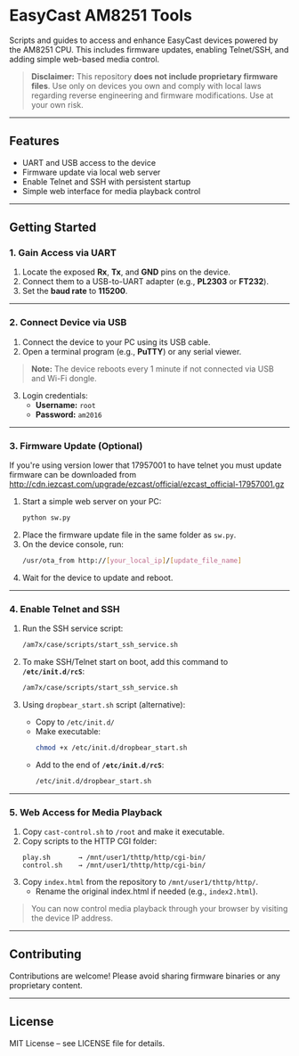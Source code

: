 
# EasyCast AM8251 Tools

Scripts and guides to access and enhance EasyCast devices powered by the AM8251 CPU. This includes firmware updates, enabling Telnet/SSH, and adding simple web-based media control.

> **Disclaimer:** This repository **does not include proprietary firmware files**. Use only on devices you own and comply with local laws regarding reverse engineering and firmware modifications. Use at your own risk.

---

## Features

- UART and USB access to the device  
- Firmware update via local web server  
- Enable Telnet and SSH with persistent startup  
- Simple web interface for media playback control  

---

## Getting Started

### 1. Gain Access via UART

1. Locate the exposed **Rx**, **Tx**, and **GND** pins on the device.  
2. Connect them to a USB-to-UART adapter (e.g., **PL2303** or **FT232**).  
3. Set the **baud rate** to **115200**.

---

### 2. Connect Device via USB

1. Connect the device to your PC using its USB cable.  
2. Open a terminal program (e.g., **PuTTY**) or any serial viewer.  

> **Note:** The device reboots every 1 minute if not connected via USB and Wi-Fi dongle.

3. Login credentials:  
   - **Username:** `root`  
   - **Password:** `am2016`

---

### 3. Firmware Update (Optional)
If you're using version lower that 17957001 to have telnet you must update
firmware can be downloaded from http://cdn.iezcast.com/upgrade/ezcast/official/ezcast_official-17957001.gz
1. Start a simple web server on your PC:
   ```bash
   python sw.py
   ```
2. Place the firmware update file in the same folder as `sw.py`.  
3. On the device console, run:
   ```bash
   /usr/ota_from http://[your_local_ip]/[update_file_name]
   ```
4. Wait for the device to update and reboot.

---

### 4. Enable Telnet and SSH

1. Run the SSH service script:
   ```bash
   /am7x/case/scripts/start_ssh_service.sh
   ```
2. To make SSH/Telnet start on boot, add this command to **`/etc/init.d/rcS`**:
   ```bash
   /am7x/case/scripts/start_ssh_service.sh
   ```

3. Using `dropbear_start.sh` script (alternative):
   - Copy to `/etc/init.d/`  
   - Make executable:
     ```bash
     chmod +x /etc/init.d/dropbear_start.sh
     ```
   - Add to the end of **`/etc/init.d/rcS`**:
     ```bash
     /etc/init.d/dropbear_start.sh
     ```

---

### 5. Web Access for Media Playback

1. Copy `cast-control.sh` to `/root` and make it executable.  
2. Copy scripts to the HTTP CGI folder:
   ```text
   play.sh       → /mnt/user1/thttp/http/cgi-bin/
   control.sh    → /mnt/user1/thttp/http/cgi-bin/
   ```
3. Copy `index.html` from the repository to `/mnt/user1/thttp/http/`.  
   - Rename the original index.html if needed (e.g., `index2.html`).

> You can now control media playback through your browser by visiting the device IP address.

---

## Contributing

Contributions are welcome! Please avoid sharing firmware binaries or any proprietary content.

---

## License

MIT License – see LICENSE file for details.

